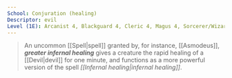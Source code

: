 ```yaml
---
School: Conjuration (healing)
Descriptor: evil
Level (1E): Arcanist 4, Blackguard 4, Cleric 4, Magus 4, Sorcerer/Wizard 4, Summoner 4, Warpriest 4, Witch 4
---
```


> An uncommon [[Spell|spell]] granted by, for instance, [[Asmodeus]], ***greater infernal healing*** gives a creature the rapid healing of a [[Devil|devil]] for one minute, and functions as a more powerful version of the spell *[[Infernal healing|infernal healing]]*.







